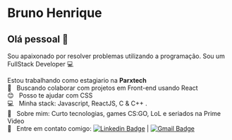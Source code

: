 # Bruno Henrique

## Olá pessoal 👋
Sou apaixonado por resolver problemas utilizando a programação.
Sou um FullStack Developer :computer:

 Estou trabalhando como estagiario na **Parxtech**
 <br/> :purple_heart: &nbsp; Buscando colaborar com projetos em Front-end usando React
 <br/> :blush: &nbsp; Posso te ajudar com CSS
 <br/> :computer: &nbsp; Minha stack: Javascript, ReactJS, C & C++ .
 <br/> 💬  &nbsp; Sobre mim: Curto tecnologias, games CS:GO, LoL e seriados na Prime Video
 <br/> :email: &nbsp; Entre em contato comigo: [![Linkedin Badge](https://img.shields.io/badge/-BrunoHenrique-blue?style=flat-square&logo=Linkedin&logoColor=white&link=https://www.linkedin.com/in/brunoH97/)](https://www.linkedin.com/in/brunoH97/) 
| 
[![Gmail Badge](https://img.shields.io/badge/-buuuzx@gmail.com-c14438?style=flat-square&logo=Gmail&logoColor=white&link=mailto:buuuzx@gmail.com)](mailto:buuuzx@gmail.com)
